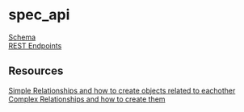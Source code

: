 # spec_api

<a href='https://docs.google.com/spreadsheets/d/181bJAbSEepuMjQyhE7dueGexzs7844WE2J2OrlgI3YY/edit#gid=0'>Schema</a>  
<a href='https://docs.google.com/spreadsheets/d/1yLMnI8QyKgLNptEgatTjg6nMBBcWMMC7mk4kzXO1exQ/edit#gid=0'>REST Endpoints</a>  

## Resources
<a href='http://flask-sqlalchemy.pocoo.org/2.2/quickstart/'>Simple Relationships and how to create objects related to eachother</a>  
<a href='http://flask-sqlalchemy.pocoo.org/2.1/models/'>Complex Relationships and how to create them</a>  
